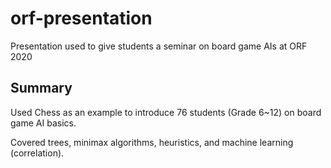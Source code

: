 # orf-presentation
Presentation used to give students a seminar on board game AIs at ORF 2020

## Summary
Used Chess as an example to introduce 76 students (Grade 6~12) on board game AI basics.

Covered trees, minimax algorithms, heuristics, and machine learning (correlation).
